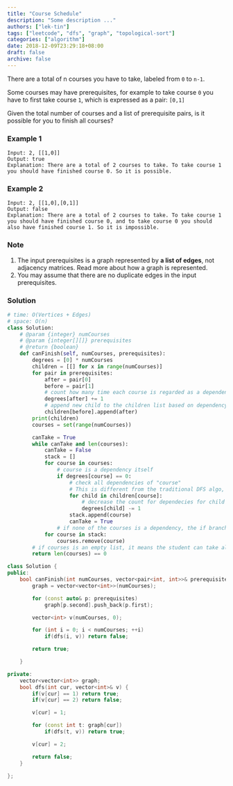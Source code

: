 ```yaml
---
title: "Course Schedule"
description: "Some description ..."
authors: ["lek-tin"]
tags: ["leetcode", "dfs", "graph", "topological-sort"]
categories: ["algorithm"]
date: 2018-12-09T23:29:18+08:00
draft: false
archive: false
---
```

There are a total of n courses you have to take, labeled from `0` to `n-1`.

Some courses may have prerequisites, for example to take course `0` you have to first take course `1`, which is expressed as a pair: `[0,1]`

Given the total number of courses and a list of prerequisite pairs, is it possible for you to finish all courses?

### Example 1
```
Input: 2, [[1,0]]
Output: true
Explanation: There are a total of 2 courses to take. To take course 1 you should have finished course 0. So it is possible.
```
### Example 2
```
Input: 2, [[1,0],[0,1]]
Output: false
Explanation: There are a total of 2 courses to take. To take course 1 you should have finished course 0, and to take course 0 you should also have finished course 1. So it is impossible.
```
### Note
1. The input prerequisites is a graph represented by **a list of edges**, not adjacency matrices. Read more about how a graph is represented.
2. You may assume that there are no duplicate edges in the input prerequisites.
### Solution
```python
# time: O(Vertices + Edges)
# space: O(n)
class Solution:
    # @param {integer} numCourses
    # @param {integer[][]} prerequisites
    # @return {boolean}
    def canFinish(self, numCourses, prerequisites):
        degrees = [0] * numCourses
        children = [[] for x in range(numCourses)]
        for pair in prerequisites:
            after = pair[0]
            before = pair[1]
            # count how many time each course is regarded as a dependency
            degrees[after] += 1
            # append new child to the children list based on dependency as a key
            children[before].append(after)
        print(children)
        courses = set(range(numCourses))

        canTake = True
        while canTake and len(courses):
            canTake = False
            stack = []
            for course in courses:
                # course is a dependency itself
                if degrees[course] == 0:
                    # check all dependencies of "course"
                    # This is different from the traditional DFS algo, because here we are finding all
                    for child in children[course]:
                        # decrease the count for dependecies for child by 1
                        degrees[child] -= 1
                    stack.append(course)
                    canTake = True
                # if none of the courses is a dependency, the if branch above is never executed. Therefore, canTake will remain False.
            for course in stack:
                courses.remove(course)
        # if courses is an empty list, it means the student can take all of the courses.
        return len(courses) == 0
```
```cpp
class Solution {
public:
    bool canFinish(int numCourses, vector<pair<int, int>>& prerequisites) {
        graph = vector<vector<int>>(numCourses);

        for (const auto& p: prerequisites)
            graph[p.second].push_back(p.first);

        vector<int> v(numCourses, 0);

        for (int i = 0; i < numCourses; ++i)
            if(dfs(i, v)) return false;

        return true;

    }

private:
    vector<vector<int>> graph;
    bool dfs(int cur, vector<int>& v) {
        if(v[cur] == 1) return true;
        if(v[cur] == 2) return false;

        v[cur] = 1;

        for (const int t: graph[cur])
            if(dfs(t, v)) return true;

        v[cur] = 2;

        return false;
    }

};
```
